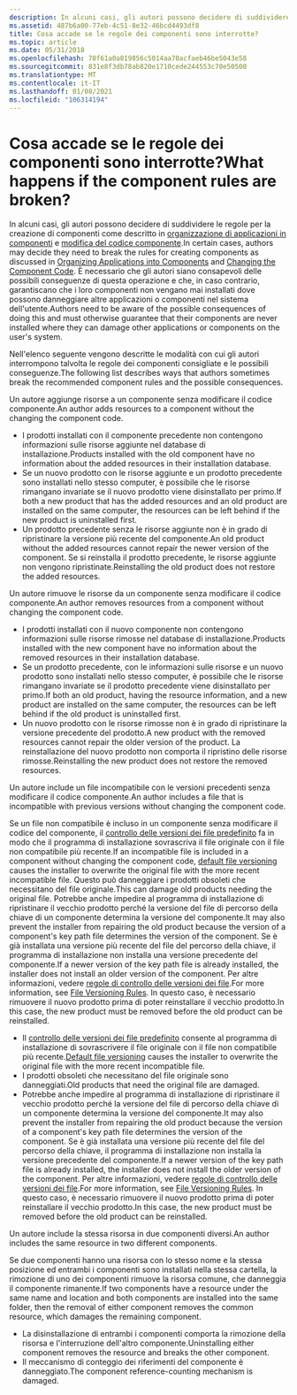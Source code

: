 ```yaml
---
description: In alcuni casi, gli autori possono decidere di suddividere le regole per la creazione di componenti come descritto in organizzazione di applicazioni in componenti e modifica del codice componente.
ms.assetid: 487b6a00-77eb-4c51-8e32-46bcd4493df8
title: Cosa accade se le regole dei componenti sono interrotte?
ms.topic: article
ms.date: 05/31/2018
ms.openlocfilehash: 78f61a0a819856c5014aa70acfaeb46be5043e58
ms.sourcegitcommit: 831e8f3db78ab820e1710cede244553c70e50500
ms.translationtype: MT
ms.contentlocale: it-IT
ms.lasthandoff: 01/08/2021
ms.locfileid: "106314194"
---
```

# <a name="what-happens-if-the-component-rules-are-broken"></a><span data-ttu-id="3a1ec-103">Cosa accade se le regole dei componenti sono interrotte?</span><span class="sxs-lookup"><span data-stu-id="3a1ec-103">What happens if the component rules are broken?</span></span>

<span data-ttu-id="3a1ec-104">In alcuni casi, gli autori possono decidere di suddividere le regole per la creazione di componenti come descritto in [organizzazione di applicazioni in componenti](organizing-applications-into-components.md) e [modifica del codice componente](changing-the-component-code.md).</span><span class="sxs-lookup"><span data-stu-id="3a1ec-104">In certain cases, authors may decide they need to break the rules for creating components as discussed in [Organizing Applications into Components](organizing-applications-into-components.md) and [Changing the Component Code](changing-the-component-code.md).</span></span> <span data-ttu-id="3a1ec-105">È necessario che gli autori siano consapevoli delle possibili conseguenze di questa operazione e che, in caso contrario, garantiscano che i loro componenti non vengano mai installati dove possono danneggiare altre applicazioni o componenti nel sistema dell'utente.</span><span class="sxs-lookup"><span data-stu-id="3a1ec-105">Authors need to be aware of the possible consequences of doing this and must otherwise guarantee that their components are never installed where they can damage other applications or components on the user's system.</span></span>

<span data-ttu-id="3a1ec-106">Nell'elenco seguente vengono descritte le modalità con cui gli autori interrompono talvolta le regole dei componenti consigliate e le possibili conseguenze.</span><span class="sxs-lookup"><span data-stu-id="3a1ec-106">The following list describes ways that authors sometimes break the recommended component rules and the possible consequences.</span></span>

<span data-ttu-id="3a1ec-107">Un autore aggiunge risorse a un componente senza modificare il codice componente.</span><span class="sxs-lookup"><span data-stu-id="3a1ec-107">An author adds resources to a component without the changing the component code.</span></span>

-   <span data-ttu-id="3a1ec-108">I prodotti installati con il componente precedente non contengono informazioni sulle risorse aggiunte nel database di installazione.</span><span class="sxs-lookup"><span data-stu-id="3a1ec-108">Products installed with the old component have no information about the added resources in their installation database.</span></span>
-   <span data-ttu-id="3a1ec-109">Se un nuovo prodotto con le risorse aggiunte e un prodotto precedente sono installati nello stesso computer, è possibile che le risorse rimangano invariate se il nuovo prodotto viene disinstallato per primo.</span><span class="sxs-lookup"><span data-stu-id="3a1ec-109">If both a new product that has the added resources and an old product are installed on the same computer, the resources can be left behind if the new product is uninstalled first.</span></span>
-   <span data-ttu-id="3a1ec-110">Un prodotto precedente senza le risorse aggiunte non è in grado di ripristinare la versione più recente del componente.</span><span class="sxs-lookup"><span data-stu-id="3a1ec-110">An old product without the added resources cannot repair the newer version of the component.</span></span> <span data-ttu-id="3a1ec-111">Se si reinstalla il prodotto precedente, le risorse aggiunte non vengono ripristinate.</span><span class="sxs-lookup"><span data-stu-id="3a1ec-111">Reinstalling the old product does not restore the added resources.</span></span>

<span data-ttu-id="3a1ec-112">Un autore rimuove le risorse da un componente senza modificare il codice componente.</span><span class="sxs-lookup"><span data-stu-id="3a1ec-112">An author removes resources from a component without changing the component code.</span></span>

-   <span data-ttu-id="3a1ec-113">I prodotti installati con il nuovo componente non contengono informazioni sulle risorse rimosse nel database di installazione.</span><span class="sxs-lookup"><span data-stu-id="3a1ec-113">Products installed with the new component have no information about the removed resources in their installation database.</span></span>
-   <span data-ttu-id="3a1ec-114">Se un prodotto precedente, con le informazioni sulle risorse e un nuovo prodotto sono installati nello stesso computer, è possibile che le risorse rimangano invariate se il prodotto precedente viene disinstallato per primo.</span><span class="sxs-lookup"><span data-stu-id="3a1ec-114">If both an old product, having the resource information, and a new product are installed on the same computer, the resources can be left behind if the old product is uninstalled first.</span></span>
-   <span data-ttu-id="3a1ec-115">Un nuovo prodotto con le risorse rimosse non è in grado di ripristinare la versione precedente del prodotto.</span><span class="sxs-lookup"><span data-stu-id="3a1ec-115">A new product with the removed resources cannot repair the older version of the product.</span></span> <span data-ttu-id="3a1ec-116">La reinstallazione del nuovo prodotto non comporta il ripristino delle risorse rimosse.</span><span class="sxs-lookup"><span data-stu-id="3a1ec-116">Reinstalling the new product does not restore the removed resources.</span></span>

<span data-ttu-id="3a1ec-117">Un autore include un file incompatibile con le versioni precedenti senza modificare il codice componente.</span><span class="sxs-lookup"><span data-stu-id="3a1ec-117">An author includes a file that is incompatible with previous versions without changing the component code.</span></span>

<span data-ttu-id="3a1ec-118">Se un file non compatibile è incluso in un componente senza modificare il codice del componente, il [controllo delle versioni dei file predefinito](default-file-versioning.md) fa in modo che il programma di installazione sovrascriva il file originale con il file non compatibile più recente.</span><span class="sxs-lookup"><span data-stu-id="3a1ec-118">If an incompatible file is included in a component without changing the component code, [default file versioning](default-file-versioning.md) causes the installer to overwrite the original file with the more recent incompatible file.</span></span> <span data-ttu-id="3a1ec-119">Questo può danneggiare i prodotti obsoleti che necessitano del file originale.</span><span class="sxs-lookup"><span data-stu-id="3a1ec-119">This can damage old products needing the original file.</span></span> <span data-ttu-id="3a1ec-120">Potrebbe anche impedire al programma di installazione di ripristinare il vecchio prodotto perché la versione del file di percorso della chiave di un componente determina la versione del componente.</span><span class="sxs-lookup"><span data-stu-id="3a1ec-120">It may also prevent the installer from repairing the old product because the version of a component's key path file determines the version of the component.</span></span> <span data-ttu-id="3a1ec-121">Se è già installata una versione più recente del file del percorso della chiave, il programma di installazione non installa una versione precedente del componente.</span><span class="sxs-lookup"><span data-stu-id="3a1ec-121">If a newer version of the key path file is already installed, the installer does not install an older version of the component.</span></span> <span data-ttu-id="3a1ec-122">Per altre informazioni, vedere [regole di controllo delle versioni dei file](file-versioning-rules.md).</span><span class="sxs-lookup"><span data-stu-id="3a1ec-122">For more information, see [File Versioning Rules](file-versioning-rules.md).</span></span> <span data-ttu-id="3a1ec-123">In questo caso, è necessario rimuovere il nuovo prodotto prima di poter reinstallare il vecchio prodotto.</span><span class="sxs-lookup"><span data-stu-id="3a1ec-123">In this case, the new product must be removed before the old product can be reinstalled.</span></span>

-   <span data-ttu-id="3a1ec-124">Il [controllo delle versioni dei file predefinito](default-file-versioning.md) consente al programma di installazione di sovrascrivere il file originale con il file non compatibile più recente.</span><span class="sxs-lookup"><span data-stu-id="3a1ec-124">[Default file versioning](default-file-versioning.md) causes the installer to overwrite the original file with the more recent incompatible file.</span></span>
-   <span data-ttu-id="3a1ec-125">I prodotti obsoleti che necessitano del file originale sono danneggiati.</span><span class="sxs-lookup"><span data-stu-id="3a1ec-125">Old products that need the original file are damaged.</span></span>
-   <span data-ttu-id="3a1ec-126">Potrebbe anche impedire al programma di installazione di ripristinare il vecchio prodotto perché la versione del file di percorso della chiave di un componente determina la versione del componente.</span><span class="sxs-lookup"><span data-stu-id="3a1ec-126">It may also prevent the installer from repairing the old product because the version of a component's key path file determines the version of the component.</span></span> <span data-ttu-id="3a1ec-127">Se è già installata una versione più recente del file del percorso della chiave, il programma di installazione non installa la versione precedente del componente.</span><span class="sxs-lookup"><span data-stu-id="3a1ec-127">If a newer version of the key path file is already installed, the installer does not install the older version of the component.</span></span> <span data-ttu-id="3a1ec-128">Per altre informazioni, vedere [regole di controllo delle versioni dei file](file-versioning-rules.md).</span><span class="sxs-lookup"><span data-stu-id="3a1ec-128">For more information, see [File Versioning Rules](file-versioning-rules.md).</span></span> <span data-ttu-id="3a1ec-129">In questo caso, è necessario rimuovere il nuovo prodotto prima di poter reinstallare il vecchio prodotto.</span><span class="sxs-lookup"><span data-stu-id="3a1ec-129">In this case, the new product must be removed before the old product can be reinstalled.</span></span>

<span data-ttu-id="3a1ec-130">Un autore include la stessa risorsa in due componenti diversi.</span><span class="sxs-lookup"><span data-stu-id="3a1ec-130">An author includes the same resource in two different components.</span></span>

<span data-ttu-id="3a1ec-131">Se due componenti hanno una risorsa con lo stesso nome e la stessa posizione ed entrambi i componenti sono installati nella stessa cartella, la rimozione di uno dei componenti rimuove la risorsa comune, che danneggia il componente rimanente.</span><span class="sxs-lookup"><span data-stu-id="3a1ec-131">If two components have a resource under the same name and location and both components are installed into the same folder, then the removal of either component removes the common resource, which damages the remaining component.</span></span>

-   <span data-ttu-id="3a1ec-132">La disinstallazione di entrambi i componenti comporta la rimozione della risorsa e l'interruzione dell'altro componente.</span><span class="sxs-lookup"><span data-stu-id="3a1ec-132">Uninstalling either component removes the resource and breaks the other component.</span></span>
-   <span data-ttu-id="3a1ec-133">Il meccanismo di conteggio dei riferimenti del componente è danneggiato.</span><span class="sxs-lookup"><span data-stu-id="3a1ec-133">The component reference-counting mechanism is damaged.</span></span>

 

 



